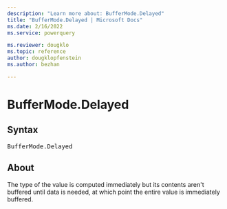 ```yaml
---
description: "Learn more about: BufferMode.Delayed"
title: "BufferMode.Delayed | Microsoft Docs"
ms.date: 2/16/2022
ms.service: powerquery

ms.reviewer: dougklo
ms.topic: reference
author: dougklopfenstein
ms.author: bezhan

---
```

# BufferMode.Delayed

## Syntax

<pre>
BufferMode.Delayed
</pre>
  
## About

The type of the value is computed immediately but its contents aren't buffered until data is needed, at which point the entire value is immediately buffered.
